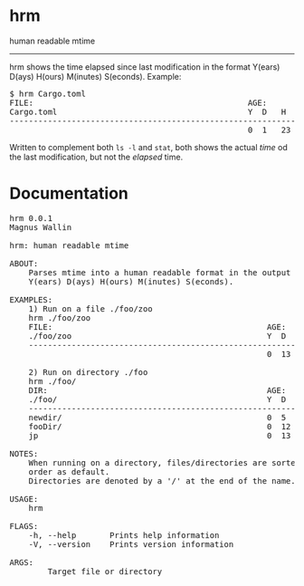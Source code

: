# hrm
human readable mtime

---

hrm shows the time elapsed since last modification in the format Y(ears) D(ays) H(ours) M(inutes) S(econds). Example:
<pre>
$ hrm Cargo.toml 
FILE:                                             AGE:
Cargo.toml                                        Y  D   H  M  S  
-----------------------------------------------------------------
                                                  0  1   23 16 56 
</pre>
Written to complement both `ls -l` and `stat`, both shows the actual _time_ od the last modification, but not the _elapsed_ time.

# Documentation
<pre>
hrm 0.0.1
Magnus Wallin <magnuswallin@tutanota.com>

hrm: human readable mtime

ABOUT:
    Parses mtime into a human readable format in the output of:
    Y(ears) D(ays) H(ours) M(inutes) S(econds).

EXAMPLES:
    1) Run on a file ./foo/zoo
    hrm ./foo/zoo
    FILE:                                             AGE:
    ./foo/zoo                                         Y  D   H  M  S  
    -----------------------------------------------------------------
                                                      0  13  19 46 54 
    
    2) Run on directory ./foo
    hrm ./foo/
    DIR:                                              AGE:
    ./foo/                                            Y  D   H  M  S  
    -----------------------------------------------------------------
    newdir/                                           0  5   0  27 52 
    fooDir/                                           0  12  23 16 11 
    jp                                                0  13  19 48 29
    
NOTES:
    When running on a directory, files/directories are sorted in ascending 
    order as default.
    Directories are denoted by a '/' at the end of the name.

USAGE:
    hrm <TARGET>

FLAGS:
    -h, --help       Prints help information
    -V, --version    Prints version information

ARGS:
    <TARGET>    Target file or directory
</pre>
